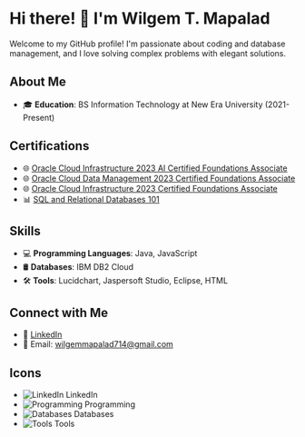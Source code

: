 # Hi there! 👋 I'm Wilgem T. Mapalad

Welcome to my GitHub profile! I'm passionate about coding and database management, and I love solving complex problems with elegant solutions.

## About Me

- 🎓 **Education**: BS Information Technology at New Era University (2021-Present)

## Certifications

- 🌐 [Oracle Cloud Infrastructure 2023 AI Certified Foundations Associate](Certification_Link_1)
- 🌐 [Oracle Cloud Data Management 2023 Certified Foundations Associate](https://catalog-education.oracle.com/pls/certview/sharebadge?id=905EE08407389F1ECE82AE210060510F1615FDC5D9FF74FDA96757C8B3F09F9A&fbclid=IwAR2-M26Dw9fUK1b4RoByxxYX59lFAyqFZMdLYyD3cnz356wbkqlN8aZfBQU)
- 🌐 [Oracle Cloud Infrastructure 2023 Certified Foundations Associate](https://catalog-education.oracle.com/pls/certview/sharebadge?id=D9E6B8EBB15E06B3A1621BD37D817A7493D63A5F1F1A485AA6EF0094395F8AF4&fbclid=IwAR0GsrLssynPaMWv_bEwIlkMMfGZQnNefuaSeeFixQLEeQpk4XBHsba3YRA)
- 📊 [SQL and Relational Databases 101](https://courses.cognitiveclass.ai/certificates/f0d5518dfd5a4de480479faa0b276bc9)

## Skills

- 💻 **Programming Languages**: Java, JavaScript
- 🛢️ **Databases**: IBM DB2 Cloud
- 🛠️ **Tools**: Lucidchart, Jaspersoft Studio, Eclipse, HTML

## Connect with Me

- 💼 [LinkedIn](https://www.linkedin.com/in/wilgem-mapalad-345909276/?utm_source=share&utm_campaign=share_via&utm_content=profile&utm_medium=android_app)
- 📧 Email: wilgemmapalad714@gmail.com

## Icons

- ![LinkedIn](linkedin_icon.png) LinkedIn
- ![Programming](programming_icon.png) Programming
- ![Databases](databases_icon.png) Databases
- ![Tools](tools_icon.png) Tools
